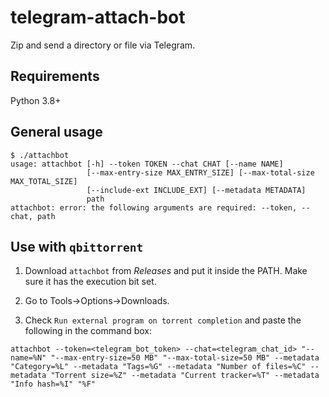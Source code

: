 # telegram-attach-bot

Zip and send a directory or file via Telegram.

## Requirements

Python 3.8+

## General usage

```console
$ ./attachbot
usage: attachbot [-h] --token TOKEN --chat CHAT [--name NAME]
                 [--max-entry-size MAX_ENTRY_SIZE] [--max-total-size MAX_TOTAL_SIZE]
                 [--include-ext INCLUDE_EXT] [--metadata METADATA]
                 path
attachbot: error: the following arguments are required: --token, --chat, path
```

## Use with `qbittorrent`

1. Download `attachbot` from *Releases* and put it inside the PATH. Make sure it has the execution bit set.

2. Go to Tools->Options->Downloads.

3. Check `Run external program on torrent completion` and paste the following in the command box:

```
attachbot --token=<telegram_bot_token> --chat=<telegram_chat_id> "--name=%N" "--max-entry-size=50 MB" "--max-total-size=50 MB" --metadata "Category=%L" --metadata "Tags=%G" --metadata "Number of files=%C" --metadata "Torrent size=%Z" --metadata "Current tracker=%T" --metadata "Info hash=%I" "%F"
```
